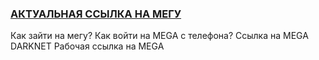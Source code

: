 ### [АКТУАЛЬНАЯ ССЫЛКА НА МЕГУ](https://telegra.ph/Ssylka-na-MEGA--kak-zajti-na-megu-12-12)

Как зайти на мегу? 
Как войти на MEGA с телефона? 
Ссылка на MEGA DARKNET
Рабочая ссылка на MEGA
